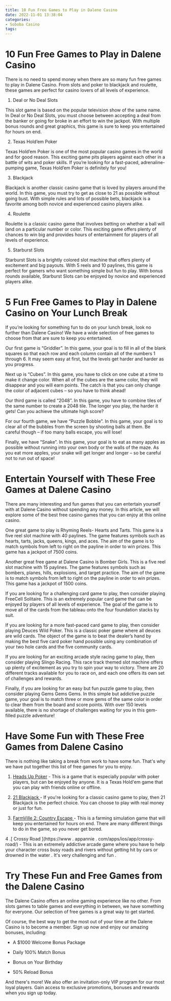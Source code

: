 ```yaml
---
title: 10 Fun Free Games to Play in Dalene Casino
date: 2022-11-01 13:38:04
categories:
- Soboba Casino
tags:
---
```



#  10 Fun Free Games to Play in Dalene Casino

There is no need to spend money when there are so many fun free games to play in Dalene Casino. From slots and poker to blackjack and roulette, these games are perfect for casino lovers of all levels of experience.

1. Deal or No Deal Slots

This slot game is based on the popular television show of the same name. In Deal or No Deal Slots, you must choose between accepting a deal from the banker or going for broke in an effort to win the jackpot. With multiple bonus rounds and great graphics, this game is sure to keep you entertained for hours on end.

2. Texas Hold’em Poker

Texas Hold’em Poker is one of the most popular casino games in the world and for good reason. This exciting game pits players against each other in a battle of wits and poker skills. If you’re looking for a fast-paced, adrenaline-pumping game, Texas Hold’em Poker is definitely for you!

3. Blackjack

Blackjack is another classic casino game that is loved by players around the world. In this game, you must try to get as close to 21 as possible without going bust. With simple rules and lots of possible bets, blackjack is a favorite among both novice and experienced casino players alike.

4. Roulette

Roulette is a classic casino game that involves betting on whether a ball will land on a particular number or color. This exciting game offers plenty of chances to win big and provides hours of entertainment for players of all levels of experience.

5. Starburst Slots

Starburst Slots is a brightly colored slot machine that offers plenty of excitement and big payouts. With 5 reels and 10 paylines, this game is perfect for gamers who want something simple but fun to play. With bonus rounds available, Starburst Slots can be enjoyed by novice and experienced players alike.

#  5 Fun Free Games to Play in Dalene Casino on Your Lunch Break

If you’re looking for something fun to do on your lunch break, look no further than Dalene Casino! We have a wide selection of free games to choose from that are sure to keep you entertained.

Our first game is “Griddler”. In this game, your goal is to fill in all of the blank squares so that each row and each column contain all of the numbers 1 through 6. It may seem easy at first, but the levels get harder and harder as you progress.

Next up is “Cubes”. In this game, you have to click on one cube at a time to make it change color. When all of the cubes are the same color, they will disappear and you will earn points. The catch is that you can only change the color of adjacent cubes – so you have to think ahead!

Our third game is called “2048”. In this game, you have to combine tiles of the same number to create a 2048 tile. The longer you play, the harder it gets! Can you achieve the ultimate high score?

For our fourth game, we have “Puzzle Bobble”. In this game, your goal is to clear all of the bubbles from the screen by shooting balls at them. Be careful though – if too many balls escape, you will lose!

Finally, we have “Snake”. In this game, your goal is to eat as many apples as possible without running into your own body or the walls of the maze. As you eat more apples, your snake will get longer and longer – so be careful not to run out of space!

#  Entertain Yourself with These Free Games at Dalene Casino 

There are many interesting and fun games that you can entertain yourself with at Dalene Casino without spending any money. In this article, we will explore some of the best free casino games that you can enjoy at this online casino.

One great game to play is Rhyming Reels- Hearts and Tarts. This game is a five reel slot machine with 40 paylines. The game features symbols such as hearts, tarts, jacks, queens, kings, and aces. The aim of the game is to match symbols from left to right on the payline in order to win prizes. This game has a jackpot of 7500 coins.

Another great free game at Dalene Casino is Bomber Girls. This is a five reel slot machine with 15 paylines. The game features symbols such as bombers, planes, hills, explosions, and target practice. The aim of the game is to match symbols from left to right on the payline in order to win prizes. This game has a jackpot of 1500 coins.

If you are looking for a challenging card game to play, then consider playing FreeCell Solitaire. This is an extremely popular card game that can be enjoyed by players of all levels of experience. The goal of the game is to move all of the cards from the tableau onto the four foundation stacks by suit.

If you are looking for a more fast-paced card game to play, then consider playing Deuces Wild Poker. This is a classic poker game where all deuces are wild cards. The object of the game is to beat the dealer’s hand by making the best five card poker hand possible using any combination of your two hole cards and the five community cards.

If you are looking for an exciting arcade style racing game to play, then consider playing Slingo Racing. This race track themed slot machine offers up plenty of excitement as you try to spin your way to victory. There are 20 different tracks available for you to race on, and each one offers its own set of challenges and rewards.

Finally, if you are looking for an easy but fun puzzle game to play, then consider playing Gems Gems Gems. In this simple but addictive puzzle game, your goal is to match three or more gems of the same color in order to clear them from the board and score points. With over 150 levels available, there is no shortage of challenges waiting for you in this gem-filled puzzle adventure!

#  Have Some Fun with These Free Games from Dalene Casino 

There is nothing like taking a break from work to have some fun. That's why we have put together this list of free games for you to enjoy.

1. [Heads Up Poker](https://play.google.com/store/apps/details?id=com.hzetsoft.headsup&hl=en) - This is a game that is especially popular with poker players, but can be enjoyed by anyone. It is a Texas Hold'em game that you can play with friends online or offline.

2. [ 21 Blackjack ](https://play.google.com/store/apps/details?id=air.com.gamedeskinc.blackjack&hl=en) - If you're looking for a classic casino game to play, then 21 Blackjack is the perfect choice. You can choose to play with real money or just for fun.

3. [ FarmVille 2: Country Escape ](https://www.zyngaplayerforums.com/threads/farmville-2-country-escape-android-ios-gameplay-tips-and-strategies.65569/) - This is a farming simulation game that will keep you entertained for hours on end. There are many different things to do in the game, so you never get bored.

4 .[ Crossy Road ](https://www . appannie . com/apps/ios/app/crossy-road/) - This is an extremely addictive arcade game where you have to help your character cross busy roads and rivers without getting hit by cars or drowned in the water . It's very challenging and fun .

#  Try These Fun and Free Games from the Dalene Casino

The Dalene Casino offers an online gaming experience like no other. From slots games to table games and everything in between, we have something for everyone. Our selection of free games is a great way to get started.

Of course, the best way to get the most out of your time at the Dalene Casino is to become a member. Sign up now and enjoy our amazing bonuses, including:

* A $1000 Welcome Bonus Package

* Daily 100% Match Bonus

* Bonus on Your Birthday

* 50% Reload Bonus

And there's more! We also offer an invitation-only VIP program for our most loyal players. Gain access to exclusive promotions, bonuses and rewards when you sign up today.